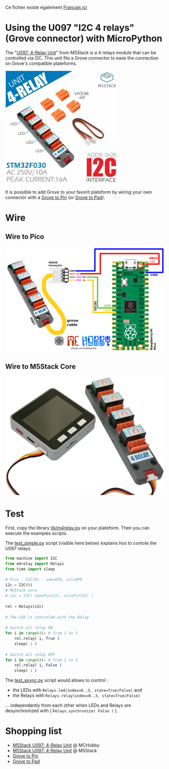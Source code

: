Ce fichier existe également [Français ici](readme.md)

# Using the U097 "I2C 4 relays" (Grove connector) with MicroPython

The "[U097: 4-Relay Unit](https://shop.m5stack.com/products/4-relay-unit)" from M5Stack is a 4 relays module that can be controlled via I2C. This unit fits a Grove connector to ease the connection on Grove's compatible plateforms.

![U097: 4 relays unit](docs/_static/u097.jpg)

It is possible to add Grove to your favorit plateform by wiring your own connector with a  [Grove to Pin](https://shop.mchobby.be/product.php?id_product=2145) (or [Grove to Pad](https://shop.mchobby.be/product.php?id_product=1929
)).

# Wire

## Wire to Pico

![U097 to pico](docs/_static/u097-to-pico.jpg)

## Wire to M5Stack Core

![U097 to core](docs/_static/u097-to-core.jpg)

# Test

First, copy the library [lib/m4relay.py](lib/m4relay.py) on your plateform. Then you can execute the examples scripts.

The [test_simple.py](examples/test_simple.py) script (visible here below) explains hos to contole the U097 relays.

``` python
from machine import I2C
from m4relay import Relays
from time import sleep

# Pico - I2C(0) - sda=GP8, scl=GP9
i2c = I2C(0)
# M5Stack core
# i2c = I2C( sda=Pin(21), scl=Pin(22) )

rel = Relays(i2c)

# The LED is controled with the Relay

# Switch all relay ON
for i in range(4): # from 1 to 3
	rel.relay( i, True )
	sleep( 1 )

# Switch All relay OFF
for i in range(4): # from 1 to 3
	rel.relay( i, False )
	sleep( 1 )
```

The [test_async.py](examples/test_async.py) script would allows to control :
* the LEDs with `Relays.led(index=0..3, state=True/False)` and
* the Relays with  `Relays.relay(index=0..3, state=True/False)`

... independantly from each other when LEDs and Relays are desynchronized with ( `Relays.synchronize( False )` ).

# Shopping list
* [M5Stack U097: 4-Relay Unit](https://shop.mchobby.be/fr/nouveaute/2149-m5stack-module-4-relais-i2c-grove-3232100021495.html) @ MCHobby
* [M5Stack U097: 4-Relay Unit](https://shop.m5stack.com/products/4-relay-unit) @ M5Stack
* [Grove to Pin](https://shop.mchobby.be/product.php?id_product=2145)
* [Grove to Pad](https://shop.mchobby.be/product.php?id_product=1929)
